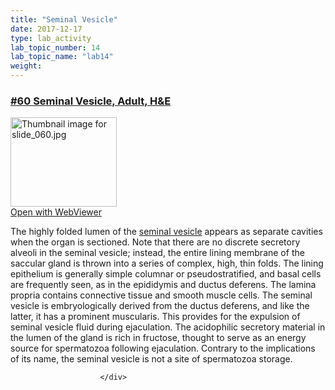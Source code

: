 ```yaml
---
title: "Seminal Vesicle"
date: 2017-12-17
type: lab_activity
lab_topic_number: 14
lab_topic_name: "lab14"
weight: 
---
```

<div class="entrybody">
						<h3><u><b>#60 Seminal Vesicle, Adult, <span class="caps">H&amp;E</span></b></u></h3>

<div class="thumbnail"> <a href="http://virtualslides.cumc.columbia.edu/60.svs/view.apml?" target="_blank"><img alt="Thumbnail image for slide_060.jpg" src="http://histologylab.ccnmtl.columbia.edu/assets/images/slide_060-thumb-170x143-1530.jpg" width="170" height="143" class="mt-image-left"></a><br><a href="http://virtualslides.cumc.columbia.edu/60.svs/view.apml?" target="_blank">Open with WebViewer</a> </div>

<p>The highly folded lumen of the <u>seminal vesicle</u> appears as separate cavities when the organ is sectioned. Note that there are no discrete secretory alveoli in the seminal vesicle; instead, the entire lining membrane of the saccular gland is thrown into a series of complex, high, thin folds. The lining epithelium is generally simple columnar or pseudostratified, and basal cells are frequently seen, as in the epididymis and ductus deferens. The lamina propria contains connective tissue and smooth muscle cells. The seminal vesicle is embryologically derived from the ductus deferens, and like the latter, it has a prominent muscularis. This provides for the expulsion of seminal vesicle fluid during ejaculation. The acidophilic secretory material in the lumen of the gland is rich in fructose, thought to serve as an energy source for spermatozoa following ejaculation. Contrary to the implications of its name, the seminal vesicle is not a site of spermatozoa storage.</p>
						
						
						</div>
